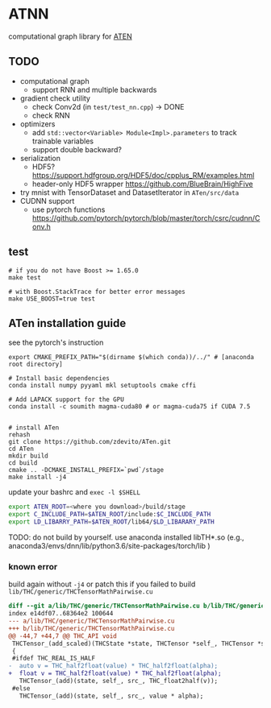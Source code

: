 # ATNN

computational graph library for [ATEN](https://github.com/zdevito/ATen)

## TODO

+ computational graph
  + support RNN and multiple backwards
+ gradient check utility
  + check Conv2d (in `test/test_nn.cpp`) -> DONE
  + check RNN
+ optimizers
  + add `std::vector<Variable> Module<Impl>.parameters` to track trainable variables
  + support double backward?
+ serialization
  + HDF5? https://support.hdfgroup.org/HDF5/doc/cpplus_RM/examples.html
  + header-only HDF5 wrapper https://github.com/BlueBrain/HighFive
+ try mnist with TensorDataset and DatasetIterator in `ATen/src/data`
+ CUDNN support
  + use pytorch functions https://github.com/pytorch/pytorch/blob/master/torch/csrc/cudnn/Conv.h

## test

``` console
# if you do not have Boost >= 1.65.0
make test

# with Boost.StackTrace for better error messages
make USE_BOOST=true test
```

## ATen installation guide

see the pytorch's instruction


``` console
export CMAKE_PREFIX_PATH="$(dirname $(which conda))/../" # [anaconda root directory]

# Install basic dependencies
conda install numpy pyyaml mkl setuptools cmake cffi

# Add LAPACK support for the GPU
conda install -c soumith magma-cuda80 # or magma-cuda75 if CUDA 7.5


# install ATen
rehash
git clone https://github.com/zdevito/ATen.git
cd ATen
mkdir build
cd build
cmake .. -DCMAKE_INSTALL_PREFIX=`pwd`/stage
make install -j4
```

update your bashrc and `exec -l $SHELL`

``` bash
export ATEN_ROOT=<where you download>/build/stage
export C_INCLUDE_PATH=$ATEN_ROOT/include:$C_INCLUDE_PATH
export LD_LIBARRY_PATH=$ATEN_ROOT/lib64/$LD_LIBARARY_PATH
```

TODO: do not build by yourself. use anaconda installed libTH*.so
(e.g., anaconda3/envs/dnn/lib/python3.6/site-packages/torch/lib )

### known error

build again without `-j4` or patch this if you failed to build `lib/THC/generic/THCTensorMathPairwise.cu`


``` diff
diff --git a/lib/THC/generic/THCTensorMathPairwise.cu b/lib/THC/generic/THCTensorMathPairwise.cu
index e14df07..68364e2 100644
--- a/lib/THC/generic/THCTensorMathPairwise.cu
+++ b/lib/THC/generic/THCTensorMathPairwise.cu
@@ -44,7 +44,7 @@ THC_API void
 THCTensor_(add_scaled)(THCState *state, THCTensor *self_, THCTensor *src_, real value, real alpha)
 {
 #ifdef THC_REAL_IS_HALF
-  auto v = THC_half2float(value) * THC_half2float(alpha);
+  float v = THC_half2float(value) * THC_half2float(alpha);
   THCTensor_(add)(state, self_, src_, THC_float2half(v));
 #else
   THCTensor_(add)(state, self_, src_, value * alpha);
```
